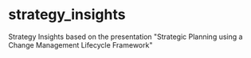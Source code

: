 # strategy_insights
Strategy Insights based on the presentation "Strategic Planning using a Change Management Lifecycle Framework"
